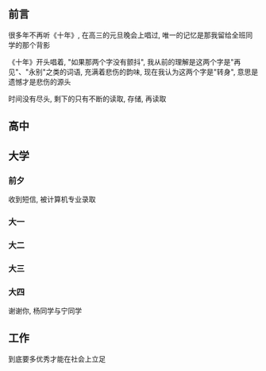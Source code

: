 <!--
 * @Description: 
 * @Version: 1.0
 * @Author: DaLao
 * @Email: dalao_li@163.com
 * @Date: 2022-03-23 23:06:06
 * @LastEditors: DaLao
 * @LastEditTime: 2022-09-04 03:40:43
-->

## 前言


很多年不再听《十年》, 在高三的元旦晚会上唱过, 唯一的记忆是那我留给全班同学的那个背影

《十年》开头唱着, "如果那两个字没有颤抖", 我从前的理解是这两个字是"再见"、"永别"之类的词语, 充满着悲伤的韵味, 现在我认为这两个字是"转身", 意思是遗憾才是悲伤的源头

时间没有尽头, 剩下的只有不断的读取, 存储, 再读取


## 高中


## 大学


### 前夕


收到短信, 被计算机专业录取


### 大一


### 大二


### 大三


### 大四

谢谢你, 杨同学与宁同学



## 工作


到底要多优秀才能在社会上立足